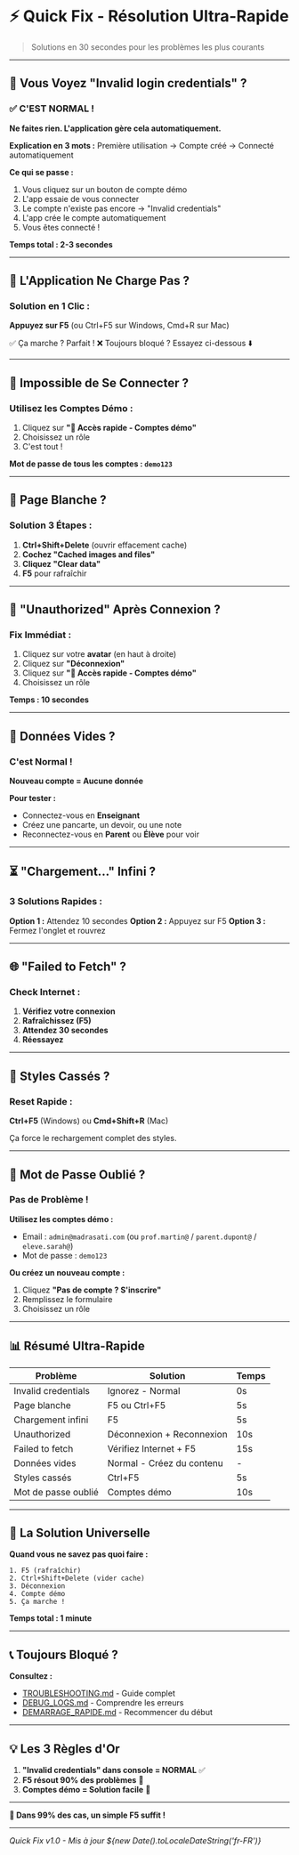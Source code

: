 # ⚡ Quick Fix - Résolution Ultra-Rapide

> Solutions en 30 secondes pour les problèmes les plus courants

---

## 🎯 Vous Voyez "Invalid login credentials" ?

### ✅ **C'EST NORMAL !**

**Ne faites rien. L'application gère cela automatiquement.**

**Explication en 3 mots :**
Première utilisation → Compte créé → Connecté automatiquement

**Ce qui se passe :**
1. Vous cliquez sur un bouton de compte démo
2. L'app essaie de vous connecter
3. Le compte n'existe pas encore → "Invalid credentials"
4. L'app crée le compte automatiquement
5. Vous êtes connecté !

**Temps total : 2-3 secondes**

---

## 🔄 L'Application Ne Charge Pas ?

### Solution en 1 Clic :

**Appuyez sur F5** (ou Ctrl+F5 sur Windows, Cmd+R sur Mac)

✅ Ça marche ? Parfait !
❌ Toujours bloqué ? Essayez ci-dessous ⬇️

---

## 🚪 Impossible de Se Connecter ?

### Utilisez les Comptes Démo :

1. Cliquez sur **"🎯 Accès rapide - Comptes démo"**
2. Choisissez un rôle
3. C'est tout !

**Mot de passe de tous les comptes : `demo123`**

---

## 📱 Page Blanche ?

### Solution 3 Étapes :

1. **Ctrl+Shift+Delete** (ouvrir effacement cache)
2. **Cochez "Cached images and files"**
3. **Cliquez "Clear data"**
4. **F5** pour rafraîchir

---

## 🔐 "Unauthorized" Après Connexion ?

### Fix Immédiat :

1. Cliquez sur votre **avatar** (en haut à droite)
2. Cliquez sur **"Déconnexion"**
3. Cliquez sur **"🎯 Accès rapide - Comptes démo"**
4. Choisissez un rôle

**Temps : 10 secondes**

---

## 💾 Données Vides ?

### C'est Normal !

**Nouveau compte = Aucune donnée**

**Pour tester :**
- Connectez-vous en **Enseignant**
- Créez une pancarte, un devoir, ou une note
- Reconnectez-vous en **Parent** ou **Élève** pour voir

---

## ⏳ "Chargement..." Infini ?

### 3 Solutions Rapides :

**Option 1 :** Attendez 10 secondes
**Option 2 :** Appuyez sur F5
**Option 3 :** Fermez l'onglet et rouvrez

---

## 🌐 "Failed to Fetch" ?

### Check Internet :

1. **Vérifiez votre connexion**
2. **Rafraîchissez (F5)**
3. **Attendez 30 secondes**
4. **Réessayez**

---

## 🎨 Styles Cassés ?

### Reset Rapide :

**Ctrl+F5** (Windows) ou **Cmd+Shift+R** (Mac)

Ça force le rechargement complet des styles.

---

## 🔑 Mot de Passe Oublié ?

### Pas de Problème !

**Utilisez les comptes démo :**
- Email : `admin@madrasati.com` (ou `prof.martin@` / `parent.dupont@` / `eleve.sarah@`)
- Mot de passe : `demo123`

**Ou créez un nouveau compte :**
1. Cliquez **"Pas de compte ? S'inscrire"**
2. Remplissez le formulaire
3. Choisissez un rôle

---

## 📊 Résumé Ultra-Rapide

| Problème | Solution | Temps |
|----------|----------|-------|
| Invalid credentials | Ignorez - Normal | 0s |
| Page blanche | F5 ou Ctrl+F5 | 5s |
| Chargement infini | F5 | 5s |
| Unauthorized | Déconnexion + Reconnexion | 10s |
| Failed to fetch | Vérifiez Internet + F5 | 15s |
| Données vides | Normal - Créez du contenu | - |
| Styles cassés | Ctrl+F5 | 5s |
| Mot de passe oublié | Comptes démo | 10s |

---

## 🎯 La Solution Universelle

**Quand vous ne savez pas quoi faire :**

```
1. F5 (rafraîchir)
2. Ctrl+Shift+Delete (vider cache)
3. Déconnexion
4. Compte démo
5. Ça marche !
```

**Temps total : 1 minute**

---

## 📞 Toujours Bloqué ?

**Consultez :**
- [TROUBLESHOOTING.md](TROUBLESHOOTING.md) - Guide complet
- [DEBUG_LOGS.md](DEBUG_LOGS.md) - Comprendre les erreurs
- [DEMARRAGE_RAPIDE.md](DEMARRAGE_RAPIDE.md) - Recommencer du début

---

## 💡 Les 3 Règles d'Or

1. **"Invalid credentials" dans console = NORMAL** ✅
2. **F5 résout 90% des problèmes** 🔄
3. **Comptes démo = Solution facile** 🎯

---

**🚀 Dans 99% des cas, un simple F5 suffit !**

---

*Quick Fix v1.0 - Mis à jour ${new Date().toLocaleDateString('fr-FR')}*
